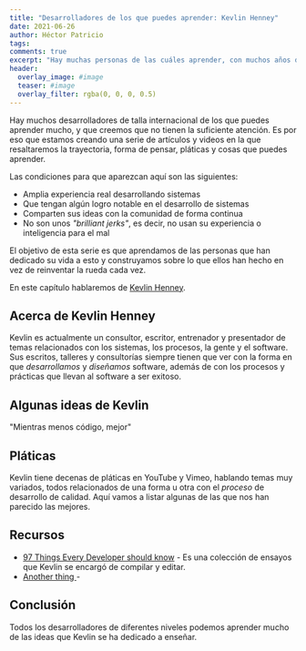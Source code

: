 ```yaml
---
title: "Desarrolladores de los que puedes aprender: Kevlin Henney"
date: 2021-06-26
author: Héctor Patricio
tags:
comments: true
excerpt: "Hay muchas personas de las cuáles aprender, con muchos años de experiencia más allá de Robert Martín. En esta serie de artículos vamos a resaltar el trabajo y las ideas de varios desarrolladores y consultores con gran experiencia. Empecemos con Kevlin Henney."
header:
  overlay_image: #image
  teaser: #image
  overlay_filter: rgba(0, 0, 0, 0.5)
---
```


Hay muchos desarrolladores de talla internacional de los que puedes aprender mucho, y que creemos que no tienen la suficiente atención. Es por eso que estamos creando una serie de artículos y videos en la que resaltaremos la trayectoria, forma de pensar, pláticas y cosas que puedes aprender.

Las condiciones para que aparezcan aquí son las siguientes:

- Amplia experiencia real desarrollando sistemas
- Que tengan algún logro notable en el desarrollo de sistemas
- Comparten sus ideas con la comunidad de forma continua
- No son unos _"brilliant jerks"_, es decir, no usan su experiencia o inteligencia para el mal

El objetivo de esta serie es que aprendamos de las personas que han dedicado su vida a esto y construyamos sobre lo que ellos han hecho en vez de reinventar la rueda cada vez.

En este capítulo hablaremos de [Kevlin Henney](https://blog.eisele.net/2013/07/the-heroes-of-java-kevlin-henney.html).

## Acerca de Kevlin Henney

Kevlin es actualmente un consultor, escritor, entrenador y presentador de temas relacionados con los sistemas, los procesos, la gente y el software. Sus escritos, talleres y consultorías siempre tienen que ver con la forma en que _desarrollamos_ y _diseñamos_ software, además de con los procesos y prácticas que llevan al software a ser exitoso.

## Algunas ideas de Kevlin

"Mientras menos código, mejor"

## Pláticas

Kevlin tiene decenas de pláticas en YouTube y Vimeo, hablando temas muy variados, todos relacionados de una forma u otra con el _proceso_ de desarrollo de calidad. Aquí vamos a listar algunas de las que nos han parecido las mejores.
## Recursos

- [97 Things Every Developer should know](https://www.oreilly.com/library/view/97-things-every/9780596809515/) - Es una colección de ensayos que Kevlin se encargó de compilar y editar.
- [Another thing ]() -
## Conclusión

Todos los desarrolladores de diferentes niveles podemos aprender mucho de las ideas que Kevlin se ha dedicado a enseñar.
